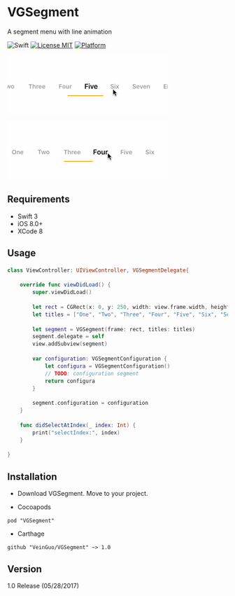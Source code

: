 # VGSegment

A segment menu with line animation


![Swift](https://img.shields.io/badge/Swift-3.0-orange.svg)
[![License MIT](https://img.shields.io/badge/license-MIT-green.svg?style=flat)](https://github.com/VeinGuo/VGSegment/blob/master/LICENSE)
[![Platform](https://img.shields.io/cocoapods/p/Pastel.svg?style=flat)](https://github.com/VeinGuo/VGSegment)

![demo1](https://github.com/VeinGuo/VGSegment/blob/master/demo1.gif)

![demo2](https://github.com/VeinGuo/VGSegment/blob/master/demo2.gif)

## Requirements

- Swift 3 
- iOS 8.0+ 
- XCode 8

## Usage

```swift
class ViewController: UIViewController, VGSegmentDelegate{

    override func viewDidLoad() {
        super.viewDidLoad()

        let rect = CGRect(x: 0, y: 250, width: view.frame.width, height: 45)
        let titles = ["One", "Two", "Three", "Four", "Five", "Six", "Seven", "Eight", "Nine", "Ten"]
        
        let segment = VGSegment(frame: rect, titles: titles)
        segment.delegate = self
        view.addSubview(segment)
        
        var configuration: VGSegmentConfiguration {
            let configura = VGSegmentConfiguration()
            // TODO: configuration segment
            return configura
        }
        
        segment.configuration = configuration
    }
    
    func didSelectAtIndex(_ index: Int) {
        print("selectIndex:", index)
    }

}
```

## Installation
- Download VGSegment. Move to your project.

- Cocoapods

```
pod "VGSegment"
```

- Carthage

```
github "VeinGuo/VGSegment" ~> 1.0
```

## Version
1.0 Release (05/28/2017)

